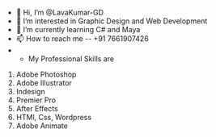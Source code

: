 - 👋 Hi, I’m @LavaKumar-GD
- 👀 I’m interested in Graphic Design and Web Development
- 🌱 I’m currently learning C# and Maya
- 📫 How to reach me -- +91 7661907426
- -  My Professional Skills are 
1. Adobe Photoshop
2. Adobe Illustrator
3. Indesign
4. Premier Pro
5. After Effects
6. HTMl, Css, Wordpress
7. Adobe Animate


<!---
LavaKumar-GD/LavaKumar-GD is a ✨ special ✨ repository because its `README.md` (this file) appears on your GitHub profile.
You can click the Preview link to take a look at your changes.
--->
